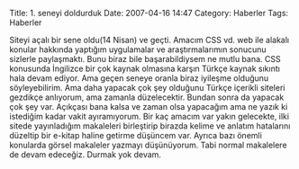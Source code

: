 Title: 1. seneyi doldurduk
Date: 2007-04-16 14:47
Category: Haberler
Tags: Haberler

Siteyi açalı bir sene oldu(14 Nisan) ve geçti. Amacım CSS vd. web ile
alakalı konular hakkında yaptığım uygulamalar ve araştırmalarımın
sonucunu sizlerle paylaşmaktı. Bunu biraz bile başarabildiysem ne mutlu
bana. CSS konusunda İngilizce bir çok kaynak olmasına karşın Türkçe
kaynak sıkıntı hala devam ediyor. Ama geçen seneye oranla biraz iyileşme
olduğunu söyleyebilirim. Ama daha yapacak çok şey olduğunu Türkçe
içerikli siteleri gezdikçe anlıyorum, ama zamanla düzelecektir. Bundan
sonra da yapacak çok şey var. Açıkçası bana kalsa ve zaman olsa
yapacağım ama ne yazık ki istediğim kadar vakit ayıramıyorum. Bir kaç
amacım var yakın gelecekte, ilki sitede yayınladığım makaleleri
birleştirip birazda kelime ve anlatım hatalarını düzeltip bir e-kitap
haline getirme düşüncem var. Ayrıca bazı önemli konularda görsel
makaleler yazmayı düşünüyorum. Tabi normal makalelere de devam edeceğiz.
Durmak yok devam.
